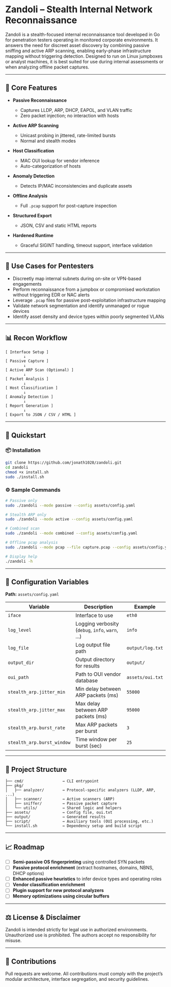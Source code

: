 # Zandoli – Stealth Internal Network Reconnaissance

Zandoli is a stealth-focused internal reconnaissance tool developed in Go for penetration testers operating in monitored corporate environments. It answers the need for discreet asset discovery by combining passive sniffing and active ARP scanning, enabling early-phase infrastructure mapping without triggering detection. Designed to run on Linux jumpboxes or analyst machines, it is best suited for use during internal assessments or when analyzing offline packet captures.

---

## 🔧 Core Features

- **Passive Reconnaissance**
  - Captures LLDP, ARP, DHCP, EAPOL, and VLAN traffic
  - Zero packet injection; no interaction with hosts

- **Active ARP Scanning**
  - Unicast probing in jittered, rate-limited bursts
  - Normal and stealth modes

- **Host Classification**
  - MAC OUI lookup for vendor inference
  - Auto-categorization of hosts

- **Anomaly Detection**
  - Detects IP/MAC inconsistencies and duplicate assets

- **Offline Analysis**
  - Full `.pcap` support for post-capture inspection

- **Structured Export**
  - JSON, CSV and static HTML reports

- **Hardened Runtime**
  - Graceful SIGINT handling, timeout support, interface validation

---

## 🎯 Use Cases for Pentesters

- Discreetly map internal subnets during on-site or VPN-based engagements
- Perform reconnaissance from a jumpbox or compromised workstation without triggering EDR or NAC alerts
- Leverage `.pcap` files for passive post-exploitation infrastructure mapping
- Validate network segmentation and identify unmanaged or rogue devices
- Identify asset density and device types within poorly segmented VLANs

---

## 📊 Recon Workflow

```
[ Interface Setup ]
        ↓
[ Passive Capture ]
        ↓
[ Active ARP Scan (Optional) ]
        ↓
[ Packet Analysis ]
        ↓
[ Host Classification ]
        ↓
[ Anomaly Detection ]
        ↓
[ Report Generation ]
        ↓
[ Export to JSON / CSV / HTML ]
```

---

## 🚀 Quickstart

### 📦 Installation

```bash
git clone https://github.com/jonath1028/zandoli.git
cd zandoli
chmod +x install.sh
sudo ./install.sh
```

### ⚙️ Sample Commands

```bash
# Passive only
sudo ./zandoli --mode passive --config assets/config.yaml

# Stealth ARP only
sudo ./zandoli --mode active --config assets/config.yaml

# Combined scan
sudo ./zandoli --mode combined --config assets/config.yaml

# Offline pcap analysis
sudo ./zandoli --mode pcap --file capture.pcap --config assets/config.yaml

# Display help
./zandoli -h
```

---

## 🧬 Configuration Variables

**Path:** `assets/config.yaml`

| Variable                    | Description                                         | Example               |
|-----------------------------|-----------------------------------------------------|------------------------|
| `iface`                     | Interface to use                                    | `eth0`                |
| `log_level`                 | Logging verbosity (`debug`, `info`, `warn`, ...)    | `info`                |
| `log_file`                  | Log output file path                                | `output/log.txt`      |
| `output_dir`                | Output directory for results                        | `output/`             |
| `oui_path`                  | Path to OUI vendor database                         | `assets/oui.txt`      |
| `stealth_arp.jitter_min`    | Min delay between ARP packets (ms)                 | `55000`               |
| `stealth_arp.jitter_max`    | Max delay between ARP packets (ms)                 | `95000`               |
| `stealth_arp.burst_rate`    | Max ARP packets per burst                           | `3`                   |
| `stealth_arp.burst_window`  | Time window per burst (sec)                         | `25`                  |

---

## 📁 Project Structure

```
├── cmd/                 → CLI entrypoint
├── pkg/
│   ├── analyzer/        → Protocol-specific analyzers (LLDP, ARP, ...)
│   ├── scanner/         → Active scanners (ARP)
│   ├── sniffer/         → Passive packet capture
│   └── utils/           → Shared logic and helpers
├── assets/              → Config file, oui.txt
├── output/              → Generated results
├── script/              → Auxiliary tools (OUI processing, etc.)
└── install.sh           → Dependency setup and build script
```

---

## 📈 Roadmap

- [ ] **Semi-passive OS fingerprinting** using controlled SYN packets
- [ ] **Passive protocol enrichment** (extract hostnames, domains, NBNS, DHCP options)
- [ ] **Enhanced passive heuristics** to infer device types and operating roles
- [ ] **Vendor classification enrichment**
- [ ] **Plugin support for new protocol analyzers**
- [ ] **Memory optimizations using circular buffers**

---

## ⚖️ License & Disclaimer

Zandoli is intended strictly for legal use in authorized environments.  
Unauthorized use is prohibited. The authors accept no responsibility for misuse.

---

## 🤝 Contributions

Pull requests are welcome. All contributions must comply with the project’s modular architecture, interface segregation, and security guidelines.
